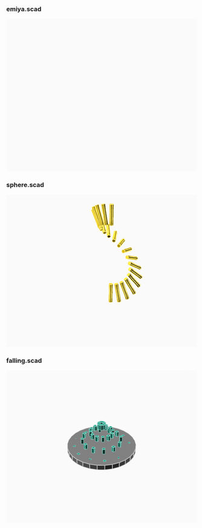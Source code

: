 ### emiya.scad

![emiya](doc/emiya.gif)

### sphere.scad

![emiya](doc/sphere.gif)

### falling.scad

![emiya](doc/falling.gif)